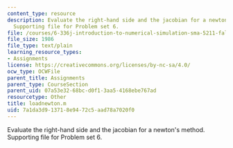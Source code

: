 ```yaml
---
content_type: resource
description: Evaluate the right-hand side and the jacobian for a newton's method.
  Supporting file for Problem set 6.
file: /courses/6-336j-introduction-to-numerical-simulation-sma-5211-fall-2003/7a1da3d913718e9472c5aad78a7020f0_loadnewton.m
file_size: 1986
file_type: text/plain
learning_resource_types:
- Assignments
license: https://creativecommons.org/licenses/by-nc-sa/4.0/
ocw_type: OCWFile
parent_title: Assignments
parent_type: CourseSection
parent_uid: 07a53e32-68bc-d0f1-3aa5-4168ebe767ad
resourcetype: Other
title: loadnewton.m
uid: 7a1da3d9-1371-8e94-72c5-aad78a7020f0
---
```

Evaluate the right-hand side and the jacobian for a newton's method. Supporting file for Problem set 6.